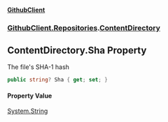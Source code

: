 #### [GithubClient](index 'index')
### [GithubClient.Repositories](GithubClient.Repositories 'GithubClient.Repositories').[ContentDirectory](GithubClient.Repositories.ContentDirectory 'GithubClient.Repositories.ContentDirectory')

## ContentDirectory.Sha Property

The file's SHA-1 hash

```csharp
public string? Sha { get; set; }
```

#### Property Value
[System.String](https://docs.microsoft.com/en-us/dotnet/api/System.String 'System.String')